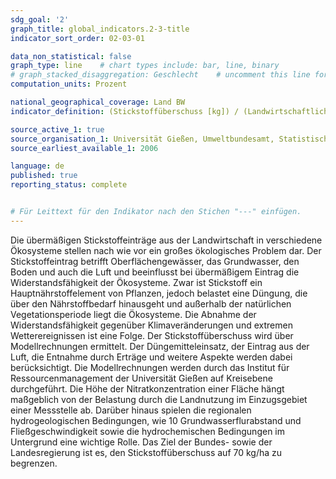 ```yaml
---
sdg_goal: '2'
graph_title: global_indicators.2-3-title 
indicator_sort_order: 02-03-01

data_non_statistical: false
graph_type: line    # chart types include: bar, line, binary
# graph_stacked_disaggregation: Geschlecht    # uncomment this line for stacked bars. eplace "Geschlecht" with the field of aggregation.
computation_units: Prozent

national_geographical_coverage: Land BW
indicator_definition: (Stickstoffüberschuss [kg]) / (Landwirtschaftlich genutzte Fläche [ha]) * 100

source_active_1: true
source_organisation_1: Universität Gießen, Umweltbundesamt, Statistisches Landesamt BW
source_earliest_available_1: 2006

language: de   
published: true
reporting_status: complete


# Für Leittext für den Indikator nach den Stichen "---" einfügen.
---
```


Die übermäßigen Stickstoffeinträge aus der Landwirtschaft in verschiedene Ökosysteme stellen nach wie vor ein großes ökologisches Problem dar. Der Stickstoffeintrag betrifft Oberflächengewässer, das Grundwasser, den Boden und auch die Luft und beeinflusst bei übermäßigem Eintrag die Widerstandsfähigkeit der Ökosysteme. Zwar ist Stickstoff ein Hauptnährstoffelement von Pflanzen, jedoch belastet eine Düngung, die über den Nährstoffbedarf hinausgeht und außerhalb der natürlichen Vegetationsperiode liegt die Ökosysteme. Die Abnahme der Widerstandsfähigkeit gegenüber Klimaveränderungen und extremen Wetterereignissen ist eine Folge.
Der Stickstoffüberschuss wird über Modellrechnungen ermittelt. Der Düngemitteleinsatz, der Eintrag aus der Luft, die Entnahme durch Erträge und weitere Aspekte werden dabei berücksichtigt. Die Modellrechnungen werden durch das Institut für Ressourcenmanagement der Universität Gießen auf Kreisebene durchgeführt.
Die Höhe der Nitratkonzentration einer Fläche hängt maßgeblich von der Belastung durch die Landnutzung im Einzugsgebiet einer Messstelle ab. Darüber hinaus spielen die regionalen hydrogeologischen Bedingungen, wie
10
Grundwasserflurabstand und Fließgeschwindigkeit sowie die hydrochemischen Bedingungen im Untergrund eine wichtige Rolle.
Das Ziel der Bundes- sowie der Landesregierung ist es, den Stickstoffüberschuss auf 70 kg/ha zu begrenzen.
